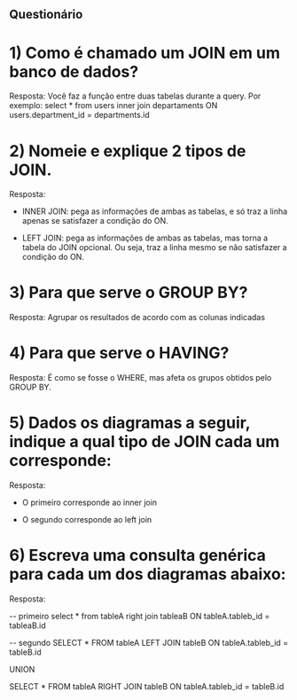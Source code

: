 ## Questionário

# 1) Como é chamado um JOIN em um banco de dados?

Resposta: Você faz a função entre duas tabelas durante a query.
Por exemplo: select * from users inner join departaments
ON users.department_id = departments.id


# 2) Nomeie e explique 2 tipos de JOIN.

Resposta:

- INNER JOIN: pega as informações de ambas as tabelas, e só traz a linha apenas se
satisfazer a condição do ON.

- LEFT JOIN: pega as informações de ambas as tabelas, mas torna a tabela do JOIN opcional.
Ou seja, traz a linha mesmo se não satisfazer a condição do ON.

# 3) Para que serve o GROUP BY?

Resposta: Agrupar os resultados de acordo com as colunas indicadas

# 4) Para que serve o HAVING?

Resposta: É como se fosse o WHERE, mas afeta os grupos obtidos pelo GROUP BY.

# 5) Dados os diagramas a seguir, indique a qual tipo de JOIN cada um corresponde:

Resposta:

- O primeiro corresponde ao inner join

- O segundo corresponde ao left join

# 6) Escreva uma consulta genérica para cada um dos diagramas abaixo: 

Resposta:

-- primeiro
select * from tableA 
right join tableaB ON tableA.tableb_id = tableaB.id


-- segundo
SELECT * FROM tableA 
LEFT JOIN tableB ON tableA.tableb_id = tableB.id

UNION

SELECT * FROM tableA 
RIGHT JOIN tableB ON tableA.tableb_id = tableB.id